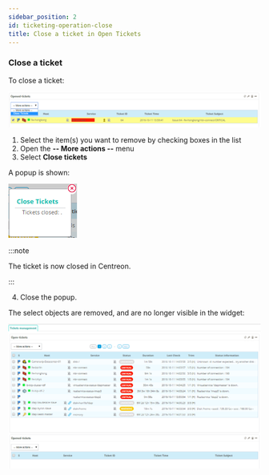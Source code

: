 ```yaml
---
sidebar_position: 2
id: ticketing-operation-close
title: Close a ticket in Open Tickets 
---
```


### Close a ticket

To close a ticket:

![image](../../../assets/alerts-notifications/ticketing/operation/open_ticket_close_ticket_01.png)

1. Select the item(s) you want to remove by checking boxes in the list 
2. Open the **-- More actions --** menu 
3. Select  **Close tickets**

A popup is shown:

![image](../../../assets/alerts-notifications/ticketing/operation/open_ticket_close_ticket_02.png)

:::note

The ticket is now closed in Centreon.

:::

4. Close the popup.

The select objects are removed, and are no longer visible in the widget:

![image](../../../assets/alerts-notifications/ticketing/operation/open_ticket_close_ticket_03.png)



